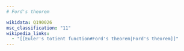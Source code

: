 ```yaml
---
# Ford's theorem

wikidata: Q190026
msc_classification: "11"
wikipedia_links:
  - "[[Euler's totient function#Ford's theorem|Ford's theorem]]"
---
```

